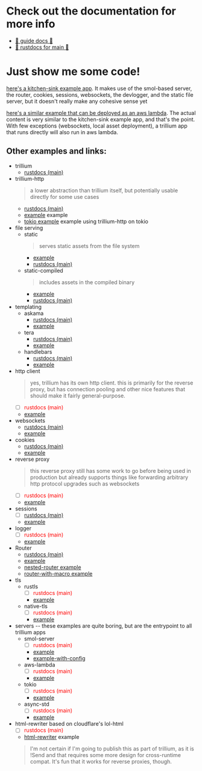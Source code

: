 # Check out the documentation for more info


* [📖 guide docs 📖](https://trillium.rs/)
* [📑 rustdocs for main 📑](https://docs.trillium.rs)


# Just show me some code!

[here's a kitchen-sink example
app](https://github.com/trillium-rs/trillium/blob/main/example/src/main.rs). It
makes use of the smol-based server, the router, cookies, sessions,
websockets, the devlogger, and the static file server, but it doesn't
really make any cohesive sense yet

[here's a similar example that can be deployed as an aws
lambda](https://github.com/trillium-rs/trillium/blob/main/aws-lambda-example/src/main.rs). The
actual content is very similar to the kitchen-sink example app, and
that's the point. With few exceptions (websockets, local asset
deployment), a trillium app that runs directly will also run in aws
lambda.


## Other examples and links:

* trillium
  * [rustdocs (main)](https://docs.trillium.rs/trillium/index.html)
* trillium-http
  > a lower abstraction than trillium itself, but potentially usable directly for some use cases
  * [rustdocs (main)](https://docs.trillium.rs/trillium_http/index.html)
  * [example](https://github.com/trillium-rs/trillium/blob/main/http/examples/http.rs) example
  * [tokio example](https://github.com/trillium-rs/trillium/blob/main/http/examples/tokio-http.rs) example using trillium-http on tokio
* file serving
  * static
    > serves static assets from the file system
    * [example](https://github.com/trillium-rs/trillium/blob/main/static/examples/static.rs)
    * [rustdocs (main)](https://docs.trillium.rs/trillium_static/index.html)
  * static-compiled
    > includes assets in the compiled binary
    * [example](https://github.com/trillium-rs/trillium/blob/main/static-compiled/examples/static-compiled.rs) 
    * [rustdocs (main)](https://docs.trillium.rs/trillium_static_compiled/index.html)
* templating
  * askama
    * [rustdocs (main)](https://docs.trillium.rs/trillium_askama/index.html)
    * [example](https://github.com/trillium-rs/trillium/blob/main/askama/examples/askama.rs)
  * tera
    * [rustdocs (main)](https://docs.trillium.rs/trillium_tera/index.html)
    * [example](https://github.com/trillium-rs/trillium/blob/main/tera/examples/tera.rs)
  * handlebars
    * [rustdocs (main)](https://docs.trillium.rs/trillium_handlebars/index.html)
    * [example](https://github.com/trillium-rs/trillium/blob/main/handlebars/examples/handlebars.rs)
* http client
  > yes, trillium has its own http client. this is primarily for the reverse proxy, but has connection pooling and other nice features that should make it fairly general-purpose.
  * [ ] <span style="color:red">rustdocs (main)</span>
  * [example](https://github.com/trillium-rs/trillium/blob/main/client/examples/client.rs)
* websockets
  * [rustdocs (main)](https://docs.trillium.rs/trillium_websockets/index.html)
  * [example](https://github.com/trillium-rs/trillium/blob/main/websockets/examples/websockets.rs)
* cookies
  * [rustdocs (main)](https://docs.trillium.rs/trillium_cookies/index.html)
  * [example](https://github.com/trillium-rs/trillium/blob/main/cookies/examples/cookies.rs)
* reverse proxy
  > this reverse proxy still has some work to go before being used in production but already supports things like forwarding arbitrary http protocol upgrades such as websockets
  * [ ] <span style="color:red">rustdocs (main)</span>
  * [example](https://github.com/trillium-rs/trillium/blob/main/proxy/examples/proxy.rs)
* sessions
  * [ ] [rustdocs (main)](https://docs.trillium.rs/trillium_sessions/index.html)
  * [example](https://github.com/trillium-rs/trillium/blob/main/sessions/examples/sessions.rs)
* logger
  * [ ] <span style="color:red">rustdocs (main)</span>
  * [example](https://github.com/trillium-rs/trillium/blob/main/logger/examples/logger.rs)
* Router
  * [rustdocs (main)](https://docs.trillium.rs/trillium_router/index.html)
  * [example](https://github.com/trillium-rs/trillium/blob/main/router/examples/router.rs)
  * [nested-router example](https://github.com/trillium-rs/trillium/blob/main/router/examples/nested-router.rs)
  * [router-with-macro example](https://github.com/trillium-rs/trillium/blob/main/router/examples/router-with-macro.rs)
* tls
  * rustls
    * [ ] <span style="color:red">rustdocs (main)</span>
    * [example](https://github.com/trillium-rs/trillium/blob/main/rustls/examples/rustls.rs)
  * native-tls
    * [ ] <span style="color:red">rustdocs (main)</span>
    * [example](https://github.com/trillium-rs/trillium/blob/main/native-tls/examples/native-tls.rs)
* servers -- these examples are quite boring, but are the entrypoint to all trillium apps
  * smol-server
    * [ ] <span style="color:red">rustdocs (main)</span>
    * [example](https://github.com/trillium-rs/trillium/blob/main/smol-server/examples/smol-server.rs)
    * [example-with-config](https://github.com/trillium-rs/trillium/blob/main/smol-server/examples/smol-server-with-config.rs)
  * aws-lambda
    * [ ] <span style="color:red">rustdocs (main)</span>
    * [example](https://github.com/trillium-rs/trillium/blob/main/aws-lambda-server/examples/aws-lambda.rs)
  * tokio
    * [ ] <span style="color:red">rustdocs (main)</span>
    * [example](https://github.com/trillium-rs/trillium/blob/main/tokio-server/examples/tokio.rs)
  * async-std
    * [ ] <span style="color:red">rustdocs (main)</span>
    * [example](https://github.com/trillium-rs/trillium/blob/main/async-std-server/examples/async-std-server.rs)
* html-rewriter based on cloudflare's lol-html
  * [ ] <span style="color:red">rustdocs (main)</span>
  * [html-rewriter](https://github.com/trillium-rs/trillium/blob/main/html-rewriter/examples/html-rewriter.rs) example
  > I'm not certain if I'm going to publish this as part of trillium, as it is !Send and that requires some more design for cross-runtime compat. It's fun that it works for reverse proxies, though.
